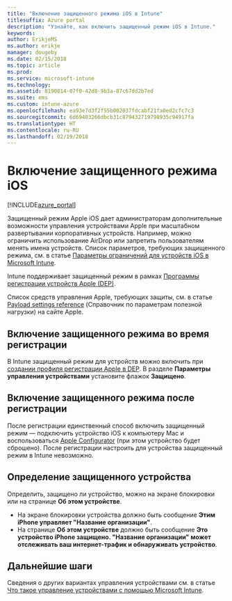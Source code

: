 ```yaml
---
title: "Включение защищенного режима iOS в Intune"
titlesuffix: Azure portal
description: "Узнайте, как включить защищенный режим iOS в Intune."
keywords: 
author: ErikjeMS
ms.author: erikje
manager: dougeby
ms.date: 02/15/2018
ms.topic: article
ms.prod: 
ms.service: microsoft-intune
ms.technology: 
ms.assetid: 8190814-07f0-42d8-9b3a-87c67dd2b7ed
ms.suite: ems
ms.custom: intune-azure
ms.openlocfilehash: ea93e7d3f2f55b002037fdcabf21fa0ed2cfc7c3
ms.sourcegitcommit: 6d69403266dbcb31c879432719798935c94917fa
ms.translationtype: HT
ms.contentlocale: ru-RU
ms.lasthandoff: 02/19/2018
---
```

# <a name="turn-on-ios-supervised-mode"></a>Включение защищенного режима iOS


[!INCLUDE[azure_portal](./includes/azure_portal.md)]

Защищенный режим Apple iOS дает администраторам дополнительные возможности управления устройствами Apple при масштабном развертывании корпоративных устройств. Например, можно ограничить использование AirDrop или запретить пользователям менять имена устройств. Список параметров, требующих защищенного режима, см. в статье [Параметры ограничений для устройств iOS в Microsoft Intune](device-restrictions-ios.md).

Intune поддерживает защищенный режим в рамках [Программы регистрации устройств Apple (DEP)](device-enrollment-program-enroll-ios.md).

Список средств управления Apple, требующих защиты, см. в статье [Payload settings reference](http://help.apple.com/configurator/mac/2.4/#/cad5370d089) (Справочник по параметрам полезной нагрузки) на сайте Apple.

## <a name="turn-on-supervised-mode-during-enrollment"></a>Включение защищенного режима во время регистрации

В Intune защищенный режим для устройств можно включить при [создании профиля регистрации Apple в DEP](https://docs.microsoft.com/en-us/intune/device-enrollment-program-enroll-ios#create-an-apple-enrollment-profile). В разделе **Параметры управления устройствами** установите флажок **Защищено**.

## <a name="turn-on-supervised-mode-after-enrollment"></a>Включение защищенного режима после регистрации

После регистрации единственный способ включить защищенный режим — подключить устройство iOS к компьютеру Mac и воспользоваться [Apple Configurator](apple-configurator-enroll-ios.md) (при этом устройство будет сброшено). После регистрации настроить для устройства защищенный режим в Intune невозможно.

## <a name="identify-a-supervised-device"></a>Определение защищенного устройства

Определить, защищено ли устройство, можно на экране блокировки или на странице **Об этом устройстве**.
- На экране блокировки устройства должно быть сообщение **Этим iPhone управляет "Название организации"**.
- На странице **Об этом устройстве** должно быть сообщение **Это устройство iPhone защищено. "Название организации" может отслеживать ваш интернет-трафик и обнаруживать устройство**.

## <a name="next-steps"></a>Дальнейшие шаги

Сведения о других вариантах управления устройствами см. в статье [Что такое управление устройствами с помощью Microsoft Intune](device-management.md).
